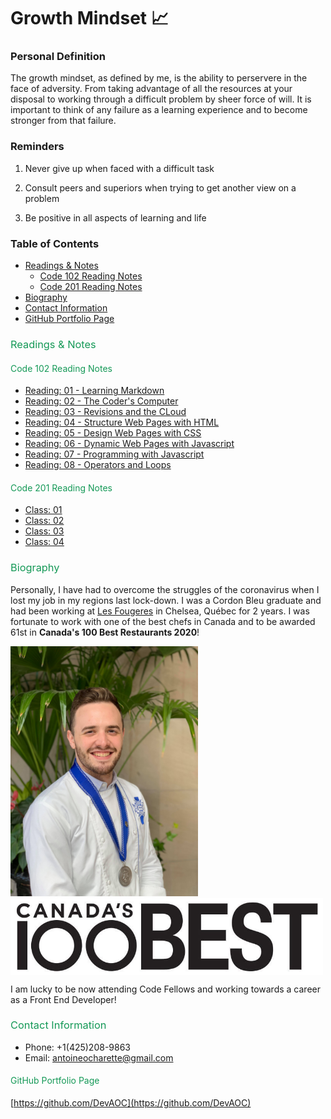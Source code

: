 # Growth Mindset 📈

### Personal Definition

The growth mindset, as defined by me, is the ability to perservere in the face of adversity. From taking advantage of all the resources at your disposal to working through a difficult problem by sheer force of will. It is important to think of any failure as a learning experience and to become stronger from that failure.

### Reminders

1. Never give up when faced with a difficult task

2. Consult peers and superiors when trying to get another view on a problem

3. Be positive in all aspects of learning and life

### Table of Contents

- <a href="#Readings-&-Notes">Readings & Notes</a>
  - <a href="#Code-102-Reading-Notes">Code 102 Reading Notes</a>
  - <a href="#Code-201-Reading-Notes">Code 201 Reading Notes</a>
- <a href="#Biography">Biography</a>
- <a href="#Contact-Information">Contact Information</a>
- <a href="#GitHub-Portfolio-Page">GitHub Portfolio Page</a>

### <a style="color: #159957; font-weight: normal; text-decoration: none;" id="Readings-&-Notes">Readings & Notes</a>

#### <a style="color: #159957; font-weight: normal; text-decoration: none;" id="Code-102-Reading-Notes">Code 102 Reading Notes</a>

- [Reading: 01 - Learning Markdown](code102/reading-01.md)
- [Reading: 02 - The Coder's Computer](code102/reading-02.md)
- [Reading: 03 - Revisions and the CLoud](code102/reading-03.md)
- [Reading: 04 - Structure Web Pages with HTML](code102/reading-04.md)
- [Reading: 05 - Design Web Pages with CSS](code102/reading-05.md)
- [Reading: 06 - Dynamic Web Pages with Javascript](code102/reading-06.md)
- [Reading: 07 - Programming with Javascript](code102/reading-07.md)
- [Reading: 08 - Operators and Loops](code102/reading-08.md)

#### <a style="color: #159957; font-weight: normal; text-decoration: none;" id="Code-201-Reading-Notes">Code 201 Reading Notes</a>

- [Class: 01](code201/class-01.md)
- [Class: 02](code201/class-02.md)
- [Class: 03](code201/class-03.md)
- [Class: 04](code201/class-04.md)

### <a style="color: #159957; font-weight: normal; text-decoration: none;" id="Biography">Biography</a>

Personally, I have had to overcome the struggles of the coronavirus when I lost my job in my regions last lock-down. I was a Cordon Bleu graduate and had been working at [Les Fougeres](https://www.fougeres.com/) in Chelsea, Québec for 2 years. I was fortunate to work with one of the best chefs in Canada and to be awarded 61st in **Canada's 100 Best Restaurants 2020**! 
  
  <img src="images/Cordon-Bleu-Grad.jpeg" alt="drawing" width="300"/> <img src="images/CB100_logo-retina.jpeg" alt="drawing" align="top" width="500"/>

I am lucky to be now attending Code Fellows and working towards a career as a Front End Developer!

### <a style="color: #159957; font-weight: normal; text-decoration: none;" id="Contact-Information">Contact Information</a>

- Phone: +1(425)208-9863
- Email: antoineocharette@gmail.com

#### <a style="color: #159957; font-weight: normal; text-decoration: none;" id="GitHub-Portfolio-Page">GitHub Portfolio Page</a>

[https://github.com/DevAOC](https://github.com/DevAOC)
